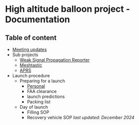 # High altitude balloon project - Documentation

## Table of content

- [Meeting updates](./Meeting_updates)
- Sub projects
	- [Weak Signal Propagation Reporter](WSPR/Readme.md)
	- [Meshtastic]()
	- [APRS]()
- Launch procedure
    - Preparing for a launch
		- [Personal](Tutorials/Launch%20planning.md)
		- FAA clearance
		- launch predictions
		- Packing list
	- Day of launch
		- Filling SOP
		- Recovery vehicle SOP
*last updated: December 2024*